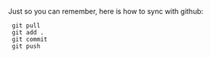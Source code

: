 Just so you can remember, here is how to sync with github:

     git pull
     git add .
     git commit
     git push
